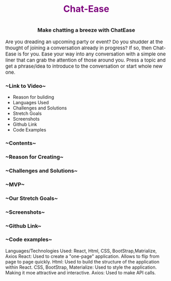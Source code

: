 <h1 style='text-align: center; color:purple'>Chat-Ease<h1>
<h3 style='text-align:center'>Make chatting a breeze with ChatEase</h3>
<p style='font-size: 15px'>Are you dreading an upcoming party or event?  Do you shudder at the thought of joining a conversation already in progress?  If so, then Chat-Ease is for you.  Ease your way into any conversation with a simple one liner that can grab the attention of those around you.  Press a topic and get a phrase/idea to introduce to the conversation or start whole new one.</p>




<h3>~Link to Video~</h3>
    <ul>
    <li>Reason for buliding</li>
    <li>Languages Used</li>
    <li>Challenges and Solutions</li>
    <li>Stretch Goals</li>
    <li>Screenshots</li>
    <li>Github Link</li>
    <li>Code Examples</li>
    </ul>



<h3>~Contents~</h3>

<h3>~Reason for Creating~</h3>

<h3>~Challenges and Solutions~</h3>

<h3>~MVP~</h3>

<h3>~Our Stretch Goals~</h3>

<h3>~Screenshots~</h3>

<h3>~Github Link~</h3>
<h3>~Code examples~</h3>


Languages/Technologies Used: React, Html, CSS, BootStrap,Matrialize,  Axios
    React:  Used to create a "one-page" application.  Allows to flip from page to page quickly.
    Html: Used to build the structure of the application within React.
    CSS, BootStrap, Materialize:  Used to style the application.  Making it moe attractive and interactive.
    Axios:  Used to make API calls.
